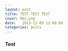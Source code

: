 ```yaml
---
layout: post
title: TEST TEST TEST
cover: NHz.png
date:   2013-12-09 12:00:00
categories: posts
---
```


### Test
